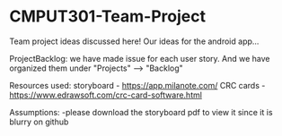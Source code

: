 # CMPUT301-Team-Project

Team project ideas discussed here!
Our ideas for the android app...

ProjectBacklog:
    we have made issue for each user story. And we have organized them under "Projects" --> "Backlog"

Resources used:
storyboard - https://app.milanote.com/
CRC cards - https://www.edrawsoft.com/crc-card-software.html

Assumptions:
    -please download the storyboard pdf to view it since it is blurry on github
